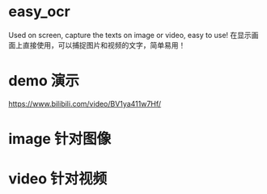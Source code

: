 # easy_ocr
Used on screen, capture the texts on image or video, easy to use!
在显示画面上直接使用，可以捕捉图片和视频的文字，简单易用！

# demo 演示
https://www.bilibili.com/video/BV1ya411w7Hf/

# image 针对图像
[](https://github.com/Ryan906k9/easy_ocr/blob/main/demo_image.png)

# video 针对视频
[](https://github.com/Ryan906k9/easy_ocr/blob/main/demo_video.png)
